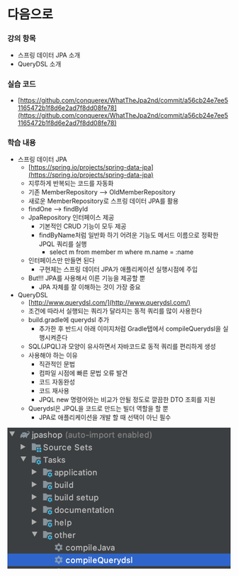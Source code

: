 # 다음으로

### 강의 항목

* 스프링 데이터 JPA 소개
* QueryDSL 소개



### 실습 코드

* [https://github.com/conquerex/WhatTheJpa2nd/commit/a56cb24e7ee51165472b1f8d6e2ad7f8dd08fe78](https://github.com/conquerex/WhatTheJpa2nd/commit/a56cb24e7ee51165472b1f8d6e2ad7f8dd08fe78)



### 학습 내용

* 스프링 데이터 JPA
  * [https://spring.io/projects/spring-data-jpa](https://spring.io/projects/spring-data-jpa)
  * 지루하게 반복되는 코드를 자동화
  * 기존 MemberRepository --&gt; OldMemberRepository
  * 새로운 MemberRepository로 스프링 데이터 JPA를 활용
  * findOne --&gt; findById
  * JpaRepository 인터페이스 제공
    * 기본적인 CRUD 기능이 모두 제공
    * findByName처럼 일반화 하기 어려운 기능도 메서드 이름으로 정확한 JPQL 쿼리를 실행
      * select m from member m where m.name = :name
  * 인터페이스만 만들면 된다
    * 구현체는 스프링 데이터 JPA가 애플리케이션 실행시점에 주입
  * But!!! JPA를 사용해서 이른 기능을 제공할 뿐
    * JPA 자체를 잘 이해하는 것이 가장 중요
* QueryDSL
  * [http://www.querydsl.com/](http://www.querydsl.com/)
  * 조건에 따라서 실행되는 쿼리가 달라지는 동적 쿼리를 많이 사용한다
  * build.gradle에 querydsl 추가
    * 추가한 후 반드시 아래 이미지처럼 Gradle탭에서 compileQuerydsl을 실행시켜준다
  * SQL\(JPQL\)과 모양이 유사하면서 자바코드로 동적 쿼리를 편리하게 생성
  * 사용해야 하는 이유
    * 직관적인 문법
    * 컴파일 시점에 빠른 문법 오류 발견
    * 코드 자동완성
    * 코드 재사용
    * JPQL new 명령어와는 비교가 안될 정도로 깔끔한 DTO 조회를 지원
  * Querydsl은 JPQL을 코드로 만드는 빌더 역할을 할 뿐
    * JPA로 애플리케이션을 개발 할 때 선택이 아닌 필수

![](../../.gitbook/assets/image%20%281%29.png)



